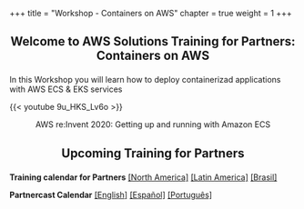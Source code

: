 +++ 
title = "Workshop - Containers on AWS" 
chapter = true 
weight = 1 
+++

## <p style="text-align: center;">Welcome to AWS Solutions Training for Partners: Containers on AWS</p>

In this Workshop you will learn how to deploy containerizad applications with AWS ECS & EKS services

{{< youtube 9u_HKS_Lv6o >}}

<p style="text-align: center;">AWS re:Invent 2020: Getting up and running with Amazon ECS</p>

## <p style="text-align: center;">Upcoming Training for Partners</p>

**Training calendar for Partners** <a href="https://aws.amazon.com/partners/training/partner-course-schedule/?partner-training-cert-cards.sort-by=item.additionalFields.startDateSort&partner-training-cert-cards.sort-order=asc&awsf.location=location%23namer" target="_blank">[North America]</a> <a href="https://aws.amazon.com/es/partners/training/latam/" target="_blank">[Latin America]</a> <a href="https://aws.amazon.com/pt/partners/training/latam-br/" target="_blank">[Brasil]</a>

**Partnercast Calendar** <a href="https://aws.amazon.com/partners/training/partnercast/?partnercast-training-webinar-cards.sort-by=item.additionalFields.sortText&partnercast-training-webinar-cards.sort-order=asc&awsf.partnercast-training-webinar-filter-content-type=*all&awsf.partnercast-training-webinar-filter-language=language%23english&awsm.page-partnercast-training-webinar-cards=1&awsf.partnercast-training-webinar-filter-audience=*all&awsf.partnercast-training-webinar-filter-series=*all&awsf.partnercast-training-webinar-filter-location=*all&awsf.partnercast-training-webinar-filter-technology-category=*all" target="_blank">[English]</a> <a href="https://aws.amazon.com/partners/training/partnercast/?partnercast-training-webinar-cards.sort-by=item.additionalFields.sortText&partnercast-training-webinar-cards.sort-order=asc&awsf.partnercast-training-webinar-filter-content-type=*all&awsf.partnercast-training-webinar-filter-language=language%23spanish&awsm.page-partnercast-training-webinar-cards=1&awsf.partnercast-training-webinar-filter-audience=*all&awsf.partnercast-training-webinar-filter-series=*all&awsf.partnercast-training-webinar-filter-location=*all&awsf.partnercast-training-webinar-filter-technology-category=*all" target="_blank">[Español]</a> <a href="https://aws.amazon.com/partners/training/partnercast/?partnercast-training-webinar-cards.sort-by=item.additionalFields.sortText&partnercast-training-webinar-cards.sort-order=asc&awsf.partnercast-training-webinar-filter-content-type=*all&awsf.partnercast-training-webinar-filter-language=language%23portuguese&awsm.page-partnercast-training-webinar-cards=1&awsf.partnercast-training-webinar-filter-audience=*all&awsf.partnercast-training-webinar-filter-series=*all&awsf.partnercast-training-webinar-filter-location=*all&awsf.partnercast-training-webinar-filter-technology-category=*all" target="_blank">[Português]</a>
